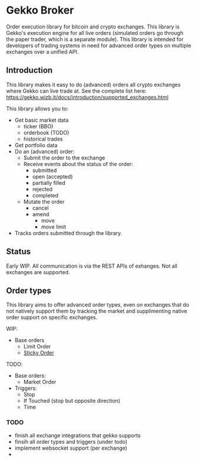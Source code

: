 # Gekko Broker

Order execution library for bitcoin and crypto exchanges. This library is Gekko's execution engine for all live orders (simulated orders go through the paper trader, which is a separate module). This library is intended for developers of trading systems in need for advanced order types on multiple exchanges over a unified API.

## Introduction

This library makes it easy to do (advanced) orders all crypto exchanges where Gekko can live trade at. See the complete list here: https://gekko.wizb.it/docs/introduction/supported_exchanges.html

This library allows you to:

- Get basic market data
  - ticker (BBO)
  - orderbook (TODO)
  - historical trades
- Get portfolio data
- Do an (advanced) order:
  - Submit the order to the exchange
  - Receive events about the status of the order:
    - submitted
    - open (accepted)
    - partially filled
    - rejected
    - completed
  - Mutate the order
    - cancel
    - amend
      - move
      - move limit
- Tracks orders submitted through the library.

## Status

Early WIP. All communication is via the REST APIs of exhanges. Not all exchanges are supported.

## Order types

This library aims to offer advanced order types, even on exchanges that do not natively support them by tracking the market and supplimenting native order support on specific exchanges.

WIP:

- Base orders
  - Limit Order
  - [Sticky Order](./sticky_order.md)

TODO:

- Base orders:
  - Market Order
- Triggers:
  - Stop
  - If Touched (stop but opposite direction)
  - Time

### TODO

- finish all exchange integrations that gekko supports
- finsih all order types and triggers (under todo)
- implement websocket support (per exchange)
- 

